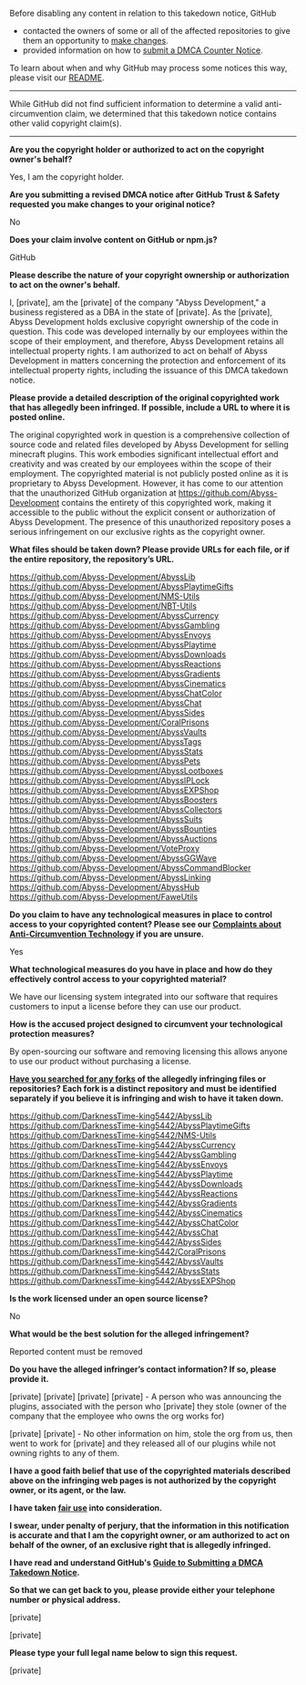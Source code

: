 Before disabling any content in relation to this takedown notice, GitHub
- contacted the owners of some or all of the affected repositories to give them an opportunity to [make changes](https://docs.github.com/en/github/site-policy/dmca-takedown-policy#a-how-does-this-actually-work).
- provided information on how to [submit a DMCA Counter Notice](https://docs.github.com/en/articles/guide-to-submitting-a-dmca-counter-notice).

To learn about when and why GitHub may process some notices this way, please visit our [README](https://github.com/github/dmca/blob/master/README.md#anatomy-of-a-takedown-notice).

---

While GitHub did not find sufficient information to determine a valid anti-circumvention claim, we determined that this takedown notice contains other valid copyright claim(s).

---

**Are you the copyright holder or authorized to act on the copyright owner's behalf?**  
  
Yes, I am the copyright holder.  
  
**Are you submitting a revised DMCA notice after GitHub Trust & Safety requested you make changes to your original notice?**  
  
No  
  
**Does your claim involve content on GitHub or npm.js?**  
  
GitHub  
  
**Please describe the nature of your copyright ownership or authorization to act on the owner's behalf.**  
  
I, [private], am the [private] of the company "Abyss Development," a business registered as a DBA in the state of [private]. As the [private], Abyss Development holds exclusive copyright ownership of the code in question. This code was developed internally by our employees within the scope of their employment, and therefore, Abyss Development retains all intellectual property rights. I am authorized to act on behalf of Abyss Development in matters concerning the protection and enforcement of its intellectual property rights, including the issuance of this DMCA takedown notice.  
  
**Please provide a detailed description of the original copyrighted work that has allegedly been infringed. If possible, include a URL to where it is posted online.**  
  
The original copyrighted work in question is a comprehensive collection of source code and related files developed by Abyss Development for selling minecraft plugins. This work embodies significant intellectual effort and creativity and was created by our employees within the scope of their employment. The copyrighted material is not publicly posted online as it is proprietary to Abyss Development. However, it has come to our attention that the unauthorized GitHub organization at https://github.com/Abyss-Development contains the entirety of this copyrighted work, making it accessible to the public without the explicit consent or authorization of Abyss Development. The presence of this unauthorized repository poses a serious infringement on our exclusive rights as the copyright owner.  
  
**What files should be taken down? Please provide URLs for each file, or if the entire repository, the repository’s URL.**  
  
https://github.com/Abyss-Development/AbyssLib  
https://github.com/Abyss-Development/AbyssPlaytimeGifts  
https://github.com/Abyss-Development/NMS-Utils  
https://github.com/Abyss-Development/NBT-Utils  
https://github.com/Abyss-Development/AbyssCurrency  
https://github.com/Abyss-Development/AbyssGambling  
https://github.com/Abyss-Development/AbyssEnvoys  
https://github.com/Abyss-Development/AbyssPlaytime  
https://github.com/Abyss-Development/AbyssDownloads  
https://github.com/Abyss-Development/AbyssReactions  
https://github.com/Abyss-Development/AbyssGradients  
https://github.com/Abyss-Development/AbyssCinematics  
https://github.com/Abyss-Development/AbyssChatColor  
https://github.com/Abyss-Development/AbyssChat  
https://github.com/Abyss-Development/AbyssSides  
https://github.com/Abyss-Development/CoralPrisons  
https://github.com/Abyss-Development/AbyssVaults  
https://github.com/Abyss-Development/AbyssTags  
https://github.com/Abyss-Development/AbyssStats  
https://github.com/Abyss-Development/AbyssPets  
https://github.com/Abyss-Development/AbyssLootboxes  
https://github.com/Abyss-Development/AbyssIPLock  
https://github.com/Abyss-Development/AbyssEXPShop  
https://github.com/Abyss-Development/AbyssBoosters  
https://github.com/Abyss-Development/AbyssCollectors  
https://github.com/Abyss-Development/AbyssSuits  
https://github.com/Abyss-Development/AbyssBounties  
https://github.com/Abyss-Development/AbyssAuctions  
https://github.com/Abyss-Development/VoteProxy  
https://github.com/Abyss-Development/AbyssGGWave  
https://github.com/Abyss-Development/AbyssCommandBlocker  
https://github.com/Abyss-Development/AbyssLinking  
https://github.com/Abyss-Development/AbyssHub  
https://github.com/Abyss-Development/FaweUtils  
  
**Do you claim to have any technological measures in place to control access to your copyrighted content? Please see our <a href="https://docs.github.com/articles/guide-to-submitting-a-dmca-takedown-notice#complaints-about-anti-circumvention-technology">Complaints about Anti-Circumvention Technology</a> if you are unsure.**  
  
Yes  
  
**What technological measures do you have in place and how do they effectively control access to your copyrighted material?**  
  
We have our licensing system integrated into our software that requires customers to input a license before they can use our product.  
  
**How is the accused project designed to circumvent your technological protection measures?**  
  
By open-sourcing our software and removing licensing this allows anyone to use our product without purchasing a license.  
  
**<a href="https://docs.github.com/articles/dmca-takedown-policy#b-what-about-forks-or-whats-a-fork">Have you searched for any forks</a> of the allegedly infringing files or repositories? Each fork is a distinct repository and must be identified separately if you believe it is infringing and wish to have it taken down.**  
  
https://github.com/DarknessTime-king5442/AbyssLib  
https://github.com/DarknessTime-king5442/AbyssPlaytimeGifts  
https://github.com/DarknessTime-king5442/NMS-Utils  
https://github.com/DarknessTime-king5442/AbyssCurrency  
https://github.com/DarknessTime-king5442/AbyssGambling  
https://github.com/DarknessTime-king5442/AbyssEnvoys  
https://github.com/DarknessTime-king5442/AbyssPlaytime  
https://github.com/DarknessTime-king5442/AbyssDownloads  
https://github.com/DarknessTime-king5442/AbyssReactions  
https://github.com/DarknessTime-king5442/AbyssGradients  
https://github.com/DarknessTime-king5442/AbyssCinematics  
https://github.com/DarknessTime-king5442/AbyssChatColor  
https://github.com/DarknessTime-king5442/AbyssChat  
https://github.com/DarknessTime-king5442/AbyssSides  
https://github.com/DarknessTime-king5442/CoralPrisons  
https://github.com/DarknessTime-king5442/AbyssVaults  
https://github.com/DarknessTime-king5442/AbyssStats  
https://github.com/DarknessTime-king5442/AbyssEXPShop  
  
**Is the work licensed under an open source license?**  
  
No  
  
**What would be the best solution for the alleged infringement?**  
  
Reported content must be removed  
  
**Do you have the alleged infringer’s contact information? If so, please provide it.**  
  
[private] [private] [private] [private] - A person who was announcing the plugins, associated with the person who [private] they stole (owner of the company that the employee who owns the org works for)  
  
[private] [private] - No other information on him, stole the org from us, then went to work for [private] and they released all of our plugins while not owning rights to any of them.  
  
**I have a good faith belief that use of the copyrighted materials described above on the infringing web pages is not authorized by the copyright owner, or its agent, or the law.**  
  
**I have taken <a href="https://www.lumendatabase.org/topics/22">fair use</a> into consideration.**  
  
**I swear, under penalty of perjury, that the information in this notification is accurate and that I am the copyright owner, or am authorized to act on behalf of the owner, of an exclusive right that is allegedly infringed.**  
  
**I have read and understand GitHub's <a href="https://docs.github.com/articles/guide-to-submitting-a-dmca-takedown-notice/">Guide to Submitting a DMCA Takedown Notice</a>.**  
  
**So that we can get back to you, please provide either your telephone number or physical address.**  
  
[private]
  
[private]
  
**Please type your full legal name below to sign this request.**  
  
[private]
